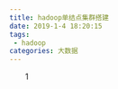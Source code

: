 ```yaml
---
title: hadoop单结点集群搭建
date: 2019-1-4 18:20:15
tags:
 - hadoop
categories: 大数据
---
```


&emsp;&emsp;1


